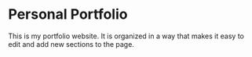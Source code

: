 # Personal Portfolio

This is my portfolio website. It is organized in a way that makes it easy to edit and add new sections to the page.
